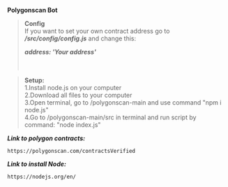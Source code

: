 **Polygonscan Bot**

> **Config**    
> If you want to set your own contract address go to ***/src/config/config.js*** and change this:  
>     
> ***address: 'Your address'***       
> <br/>
> <br/>        

> **Setup:**      
> 1.Install node.js on your computer      
> 2.Download all files to your computer      
> 3.Open terminal, go to /polygonscan-main and use command "npm i node.js"             
> 4.Go to /polygonscan-main/src in terminal and run script by command: "node index.js"          

***Link to polygon contracts:***
```
https://polygonscan.com/contractsVerified
```
***Link to install Node:***
```
https://nodejs.org/en/
```

